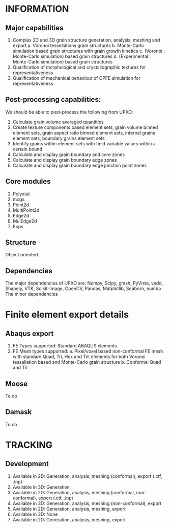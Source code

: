 # INFORMATION
## Major capabilities
1. Complex 2D and 3D grain structure generation, analysis, meshing and export
    a. Voronoi tessellations grain structures
    b.	Monte-Carlo simulation based grain structures with grain growth kinetics
    c.	(Voronoi : Monte-Carlo simulation) based grain structures
    d.	(Experimental : Monte-Carlo simulation) based grain structures
2. Qualification of morphological and crystallographic textures for representativeness
3. Qualification of mechanical behaviour of CPFE simulation for representativeness
## Post-processing capabilities:
We should be able to post-process the following from UPXO:
1. Calculate grain volume averaged quantities
2. Create texture components based element sets, grain volume binned element sets, grain aspect ratio binned element sets, internal grains element sets, boundary grains element sets
3. Identify grains within element sets with field variable values within a certain bound
4. Calculate and display grain boundary and core zones
5. Calculate and display grain boundary edge zones
6. Calculate and display grain boundary edge junction point zones
## Core modules
1. Polyxtal
2. mcgs
3. Point2d
4. MultiPoint2d
5. Edge2d
6. MulEdge2d
7. Eops
## Structure
Object oriented.
## Dependencies
The major dependencies of UPXO are: Numpy, Scipy, gmsh, PyVista, vedo, Shapely, VTK, Scikit-Image, OpenCV, Pandas, Matplotlib, Seaborn, numba
The minor dependencies


# Finite element export details
## Abaqus export
1. FE Types supported: Standard ABAQUS elements
2. FE Mesh types supported:
    a. Pixel/voxel based non-conformal FE mesh with standard Quad, Tri, Hex and Tet elements for both Voronoi tessellation based and Monte-Carlo grain structure
    b.	Conformal Quad and Tri
## Moose
To do
## Damask
To do


# TRACKING
## Development
1. Available in 2D: Generation, analysis, meshing (conformal), export (.ctf, .inp)
2. Available in 3D: Generation
3. Available in 2D: Generation, analysis, meshing (conformal, non-conformal), export (.ctf, .inp)
4. Available in 3D: Generation, analysis, meshing (non-conformal), export
5. Available in 2D: Generation, analysis, meshing, export
6. Available in 3D: None
7. Available in 2D: Generation, analysis, meshing, export
